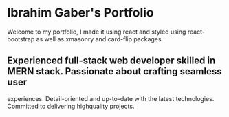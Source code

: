 # Ibrahim Gaber's Portfolio

Welcome to my portfolio, I made it using react and styled using react-bootstrap as well as xmasonry and card-flip packages.

## Experienced full-stack web developer skilled in MERN stack. Passionate about crafting seamless user
experiences. Detail-oriented and up-to-date with the latest technologies. Committed to delivering highquality projects.
